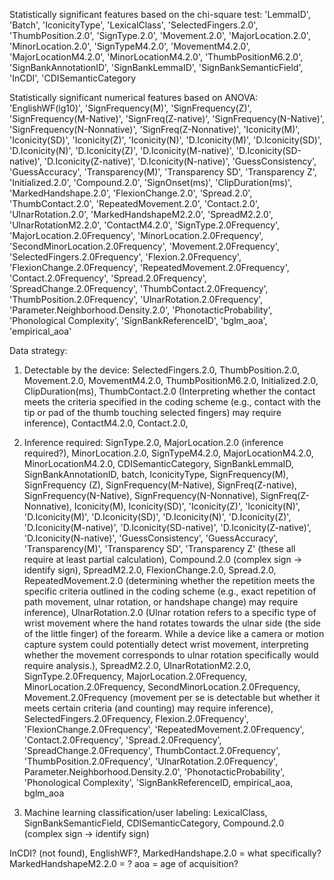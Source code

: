 Statistically significant features based on the chi-square test:
'LemmaID', 'Batch', 'IconicityType', 'LexicalClass', 'SelectedFingers.2.0', 'ThumbPosition.2.0', 'SignType.2.0', 'Movement.2.0', 'MajorLocation.2.0', 'MinorLocation.2.0', 'SignTypeM4.2.0', 'MovementM4.2.0', 'MajorLocationM4.2.0', 'MinorLocationM4.2.0', 'ThumbPositionM6.2.0', 'SignBankAnnotationID', 'SignBankLemmaID', 'SignBankSemanticField', 'InCDI', 'CDISemanticCategory

Statistically significant numerical features based on ANOVA:
'EnglishWF(lg10)', 'SignFrequency(M)', 'SignFrequency(Z)', 'SignFrequency(M-Native)', 'SignFreq(Z-native)', 'SignFrequency(N-Native)', 'SignFrequency(N-Nonnative)', 'SignFreq(Z-Nonnative)', 'Iconicity(M)', 'Iconicity(SD)', 'Iconicity(Z)', 'Iconicity(N)', 'D.Iconicity(M)', 'D.Iconicity(SD)', 'D.Iconicity(N)', 'D.Iconicity(Z)', 'D.Iconicity(M-native)', 'D.Iconicity(SD-native)', 'D.Iconicity(Z-native)', 'D.Iconicity(N-native)', 'GuessConsistency', 'GuessAccuracy', 'Transparency(M)', 'Transparency SD', 'Transparency Z', 'Initialized.2.0', 'Compound.2.0', 'SignOnset(ms)', 'ClipDuration(ms)', 'MarkedHandshape.2.0', 'FlexionChange.2.0', 'Spread.2.0', 'ThumbContact.2.0', 'RepeatedMovement.2.0', 'Contact.2.0', 'UlnarRotation.2.0', 'MarkedHandshapeM2.2.0', 'SpreadM2.2.0', 'UlnarRotationM2.2.0', 'ContactM4.2.0', 'SignType.2.0Frequency', 'MajorLocation.2.0Frequency', 'MinorLocation.2.0Frequency', 'SecondMinorLocation.2.0Frequency', 'Movement.2.0Frequency', 'SelectedFingers.2.0Frequency', 'Flexion.2.0Frequency', 'FlexionChange.2.0Frequency', 'RepeatedMovement.2.0Frequency', 'Contact.2.0Frequency', 'Spread.2.0Frequency', 'SpreadChange.2.0Frequency', 'ThumbContact.2.0Frequency', 'ThumbPosition.2.0Frequency', 'UlnarRotation.2.0Frequency', 'Parameter.Neighborhood.Density.2.0', 'PhonotacticProbability', 'Phonological Complexity', 'SignBankReferenceID', 'bglm_aoa', 'empirical_aoa'

Data strategy: 

1. Detectable by the device: SelectedFingers.2.0, ThumbPosition.2.0, Movement.2.0, MovementM4.2.0, ThumbPositionM6.2.0, Initialized.2.0, ClipDuration(ms), ThumbContact.2.0 (Interpreting whether the contact meets the criteria specified in the coding scheme (e.g., contact with the tip or pad of the thumb touching selected fingers) may require inference), ContactM4.2.0, Contact.2.0, 

2. Inference required: SignType.2.0, MajorLocation.2.0 (inference required?), MinorLocation.2.0, SignTypeM4.2.0, MajorLocationM4.2.0, MinorLocationM4.2.0, CDISemanticCategory, SignBankLemmaID, SignBankAnnotationID, batch, IconicityType, SignFrequency(M), SignFrequency (Z), SignFrequency(M-Native), SignFreq(Z-native), SignFrequency(N-Native), SignFrequency(N-Nonnative), SignFreq(Z-Nonnative), Iconicity(M), Iconicity(SD)', 'Iconicity(Z)', 'Iconicity(N)', 'D.Iconicity(M)', 'D.Iconicity(SD)', 'D.Iconicity(N)', 'D.Iconicity(Z)', 'D.Iconicity(M-native)', 'D.Iconicity(SD-native)', 'D.Iconicity(Z-native)', 'D.Iconicity(N-native)', 'GuessConsistency', 'GuessAccuracy', 'Transparency(M)', 'Transparency SD', 'Transparency Z' (these all require at least partial calculation), Compound.2.0 (complex sign -> identify sign), SpreadM2.2.0, FlexionChange.2.0, Spread.2.0, RepeatedMovement.2.0 (determining whether the repetition meets the specific criteria outlined in the coding scheme (e.g., exact repetition of path movement, ulnar rotation, or handshape change) may require inference), UlnarRotation.2.0 (Ulnar rotation refers to a specific type of wrist movement where the hand rotates towards the ulnar side (the side of the little finger) of the forearm. While a device like a camera or motion capture system could potentially detect wrist movement, interpreting whether the movement corresponds to ulnar rotation specifically would require analysis.), SpreadM2.2.0, UlnarRotationM2.2.0, SignType.2.0Frequency, MajorLocation.2.0Frequency, MinorLocation.2.0Frequency, SecondMinorLocation.2.0Frequency, Movement.2.0Frequency (movement per se is detectable but whether it meets certain criteria (and counting) may require inference), SelectedFingers.2.0Frequency, Flexion.2.0Frequency', 'FlexionChange.2.0Frequency', 'RepeatedMovement.2.0Frequency', 'Contact.2.0Frequency', 'Spread.2.0Frequency', 'SpreadChange.2.0Frequency', ThumbContact.2.0Frequency', 'ThumbPosition.2.0Frequency', 'UlnarRotation.2.0Frequency', Parameter.Neighborhood.Density.2.0', 'PhonotacticProbability', 'Phonological Complexity', 'SignBankReferenceID, empirical_aoa, bglm_aoa

3. Machine learning classification/user labeling: LexicalClass, SignBankSemanticField, CDISemanticCategory, Compound.2.0 (complex sign -> identify sign)

InCDI? (not found), EnglishWF?, MarkedHandshape.2.0 = what specifically?
MarkedHandshapeM2.2.0 = ? aoa = age of acquisition? 